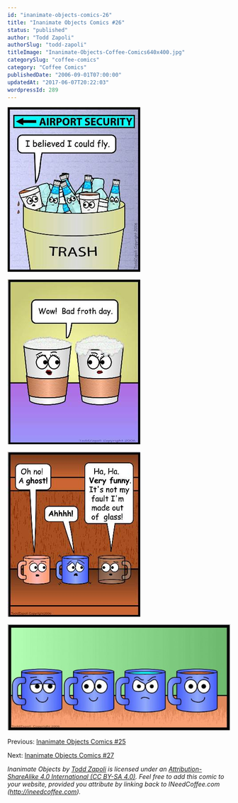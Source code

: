 ```yaml
---
id: "inanimate-objects-comics-26"
title: "Inanimate Objects Comics #26"
status: "published"
author: "Todd Zapoli"
authorSlug: "todd-zapoli"
titleImage: "Inanimate-Objects-Coffee-Comics640x400.jpg"
categorySlug: "coffee-comics"
category: "Coffee Comics"
publishedDate: "2006-09-01T07:00:00"
updatedAt: "2017-06-07T20:22:03"
wordpressId: 289
---
```


![airport security](airportsecurity1.jpg)

![bad froth day](0159-bad-froth-day.jpg)

![glass mug](0160-glass-mug.jpg)

[![angry water mug](0139angry-water-mug-650x308.jpg)](http://ineedcoffee.com/wp-content/uploads/2006/09/0139angry-water-mug.jpg)

Previous: [Inanimate Objects Comics #25](http://ineedcoffee.com/inanimate-objects-comics-25/)

Next: [Inanimate Objects Comics #27](http://ineedcoffee.com/inanimate-objects-comics-27/)

*Inanimate Objects by [Todd Zapoli](http://ineedcoffee.com/) is licensed under an [Attribution-ShareAlike 4.0 International (CC BY-SA 4.0)](https://creativecommons.org/licenses/by-sa/4.0/). Feel free to add this comic to your website, provided you attribute by linking back to INeedCoffee.com (http://ineedcoffee.com).*